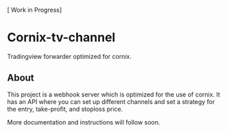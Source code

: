 [ Work in Progress]
# Cornix-tv-channel
Tradingview forwarder optimized for cornix.

## About
This project is a webhook server which is optimized for the use of cornix. It has an API where you can set up different channels and set a strategy for the entry, take-profit, and stoploss price.

More documentation and instructions will follow soon.
